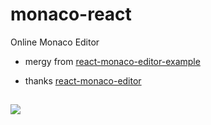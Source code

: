 # monaco-react

Online Monaco Editor

- mergy from [react-monaco-editor-example](https://github.com/rohitghatol/)

- thanks [react-monaco-editor](https://github.com/react-monaco-editor/)


## 
![](https://tva1.sinaimg.cn/large/007S8ZIlgy1ghnzzp03rbj31ni0u0gpf.jpg)
